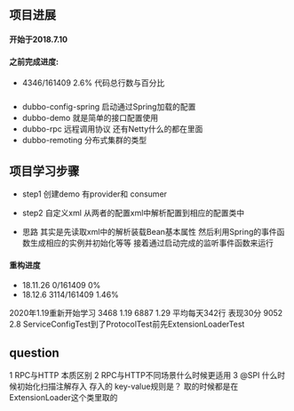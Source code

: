 
## 项目进展
#### 开始于2018.7.10
#### 之前完成进度:
- 4346/161409  2.6%  代码总行数与百分比

### 
- dubbo-config-spring 启动通过Spring加载的配置
- dubbo-demo 就是简单的接口配置使用
- dubbo-rpc 远程调用协议 还有Netty什么的都在里面
- dubbo-remoting 分布式集群的类型 

## 项目学习步骤
- step1 创建demo 有provider和 consumer
- step2 自定义xml 从两者的配置xml中解析配置到相应的配置类中

- 思路 其实是先读取xml中的解析装载Bean基本属性 然后利用Spring的事件函数生成相应的实例并初始化等等 接着通过启动完成的监听事件函数来运行


#### 重构进度
- 18.11.26  0/161409 0%
- 18.12.6   3114/161409 1.46%

2020年1.19重新开始学习
3468 1.19
6887 1.29  平均每天342行 表现30分
9052 2.8
ServiceConfigTest到了ProtocolTest前先ExtensionLoaderTest
## question
1 RPC与HTTP 本质区别 
2 RPC与HTTP不同场景什么时候更适用
3 @SPI 什么时候初始化扫描注解存入 存入的 key-value规则是？
取的时候都是在ExtensionLoader这个类里取的